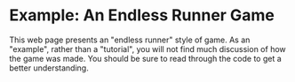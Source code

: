 # Example: An Endless Runner Game

This web page presents an "endless runner" style of game.  As an "example",
rather than a "tutorial", you will not find much discussion of how the game was
made.  You should be sure to read through the code to get a better
understanding.
